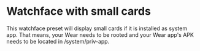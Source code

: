 Watchface with small cards
===

This watchface preset will display small cards if it is installed as system app. That means, your Wear needs to be rooted and your Wear app's APK needs to be located in /system/priv-app.
